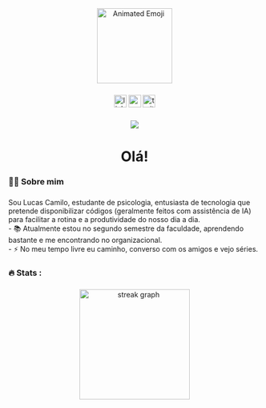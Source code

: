 <div align="center">
  <img height="150" src="https://iam-weijie.github.io/wave/hand-emoji.svg" alt="Animated Emoji"  />
</div>

###

<div align="center">
  <img src="https://img.shields.io/static/v1?message=LinkedIn&logo=linkedin&label=&color=0077B5&logoColor=white&labelColor=&style=for-the-badge" height="25" alt="linkedin logo"  />
  <img src="https://img.shields.io/static/v1?message=Youtube&logo=youtube&label=&color=FF0000&logoColor=white&labelColor=&style=for-the-badge" height="25" alt="youtube logo"  />
  <img src="https://img.shields.io/static/v1?message=Twitter&logo=twitter&label=&color=1DA1F2&logoColor=white&labelColor=&style=for-the-badge" height="25" alt="twitter logo"  />
</div>

###

<div align="center">
  <img src="https://visitor-badge.laobi.icu/badge?page_id=luascfl.luascfl&"  />
</div>

###

<h1 align="center">Olá!</h1>

###

<h3 align="left">👩‍💻  Sobre mim</h3>

###

<p align="left">Sou Lucas Camilo, estudante de psicologia, entusiasta de tecnologia que pretende disponibilizar códigos (geralmente feitos com assistência de IA) para facilitar a rotina e a produtividade do nosso dia a dia. <br>- 📚 Atualmente estou no segundo semestre da faculdade, aprendendo bastante e me encontrando no organizacional. <br>- ⚡ No meu tempo livre eu caminho, converso com os amigos e vejo séries. </p>

###

<h3 align="left">🔥   Stats :</h3>

###

<div align="center">
  <img src="https://streak-stats.demolab.com?user=luascfl&locale=pt&mode=daily&theme=dark&hide_border=false&border_radius=5&order=3" height="220" alt="streak graph"  />
</div>

###
